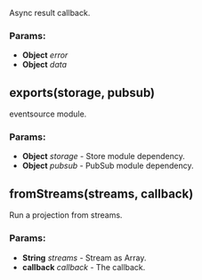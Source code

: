 

<!-- Start lib/eventsource.module.js -->

Async result callback.

### Params: 

* **Object** *error* 
* **Object** *data* 

## exports(storage, pubsub)

eventsource module.

### Params: 

* **Object** *storage* - Store module dependency.
* **Object** *pubsub* - PubSub module dependency.

## fromStreams(streams, callback)

Run a projection from streams.

### Params: 

* **String** *streams* - Stream as Array.
* **callback** *callback* - The callback.

<!-- End lib/eventsource.module.js -->

